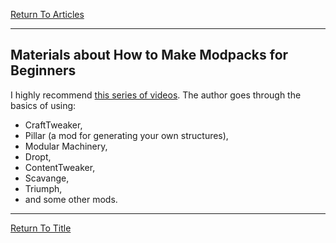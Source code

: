 [Return To Articles](../articles.md#Articles)

----
## Materials about How to Make Modpacks for Beginners

I highly recommend [this series of videos](https://www.youtube.com/playlist?list=PLJB-Y_FDFQZ7zVl-64Eb3hvhtUdLC20fq). The author goes through the basics of using:
- CraftTweaker, 
- Pillar (a mod for generating your own structures), 
- Modular Machinery,
- Dropt,
- ContentTweaker,
- Scavange,
- Triumph,
- and some other mods.

----
[Return To Title](#Materials-about-How-to-Make-Modpacks-for-Beginners)


